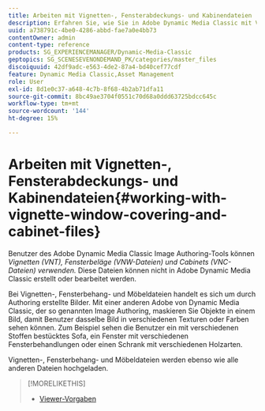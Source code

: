 ```yaml
---
title: Arbeiten mit Vignetten-, Fensterabdeckungs- und Kabinendateien
description: Erfahren Sie, wie Sie in Adobe Dynamic Media Classic mit Vignetten-, Fensterabdeckungs- und Kabinendateien arbeiten.
uuid: a738791c-4be0-4286-abbd-fae7a0e4bb73
contentOwner: admin
content-type: reference
products: SG_EXPERIENCEMANAGER/Dynamic-Media-Classic
geptopics: SG_SCENESEVENONDEMAND_PK/categories/master_files
discoiquuid: 42df9adc-e563-4de2-87a4-bd40cef77cdf
feature: Dynamic Media Classic,Asset Management
role: User
exl-id: 8d1e0c37-a648-4c7b-8f68-4b2ab71dfa11
source-git-commit: 8bc49ae3704f0551c70d68a0ddd63725bdcc645c
workflow-type: tm+mt
source-wordcount: '144'
ht-degree: 15%

---
```


# Arbeiten mit Vignetten-, Fensterabdeckungs- und Kabinendateien{#working-with-vignette-window-covering-and-cabinet-files}

Benutzer des Adobe Dynamic Media Classic Image Authoring-Tools können *Vignetten (VNT), Fensterbeläge (VNW-Dateien) und Cabinets (VNC-Dateien) verwenden.* Diese Dateien können nicht in Adobe Dynamic Media Classic erstellt oder bearbeitet werden.

Bei Vignetten-, Fensterbehang- und Möbeldateien handelt es sich um durch Authoring erstellte Bilder. Mit einer anderen Adobe von Dynamic Media Classic, der so genannten Image Authoring, maskieren Sie Objekte in einem Bild, damit Benutzer dasselbe Bild in verschiedenen Texturen oder Farben sehen können. Zum Beispiel sehen die Benutzer ein mit verschiedenen Stoffen bestücktes Sofa, ein Fenster mit verschiedenen Fensterbehandlungen oder einen Schrank mit verschiedenen Holzarten.

Vignetten-, Fensterbehang- und Möbeldateien werden ebenso wie alle anderen Dateien hochgeladen.

>[!MORELIKETHIS]
>
>* [Viewer-Vorgaben](application-setup.md#viewer_presets)

